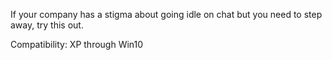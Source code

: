 If your company has a stigma about going idle on chat but you need to step away, try this out.

Compatibility: XP through Win10